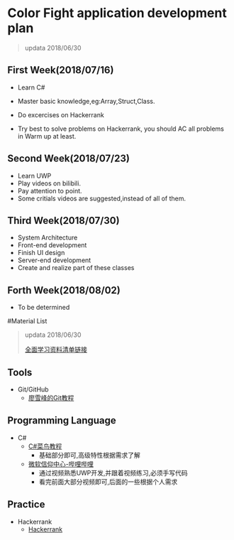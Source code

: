 # Color Fight application development plan

>updata 2018/06/30

## First Week(2018/07/16)

* Learn C#
 * Master basic knowledge,eg:Array,Struct,Class.

* Do excercises on Hackerrank
 * Try best to solve problems on Hackerrank, you should AC all problems in Warm up at least.

## Second Week(2018/07/23)

* Learn UWP
 * Play videos on bilibili.
 * Pay attention to point.
 * Some critials videos are suggested,instead of all of them.

 ## Third Week(2018/07/30)

 * System Architecture
 * Front-end development 
  * Finish UI design
 * Server-end development
  * Create and realize part of these classes

 ## Forth Week(2018/08/02)

 * To be determined



#Material List

> updata 2018/06/30
>
> [全面学习资料清单链接](https://github.com/SabreHawk-Studio/Development-Dashboard/blob/master/Programming-Materials-List.md)

## Tools

- Git/GitHub
  - [廖雪峰的Git教程](https://www.liaoxuefeng.com/wiki/0013739516305929606dd18361248578c67b8067c8c017b000)

## Programming Language

- C#
  - [C#菜鸟教程](http://www.runoob.com/csharp/csharp-tutorial.html)
    - 基础部分即可,高级特性根据需求了解
  - [微软信仰中心-哔哩哔哩](http://space.bilibili.com/18340402/#/channel/detail?cid=1436)
    - 通过视频熟悉UWP开发,并跟着视频练习,必须手写代码
    - 看完前面大部分视频即可,后面的一些根据个人需求

## Practice

- Hackerrank
  - [Hackerrank](https://www.hackerrank.com/)

